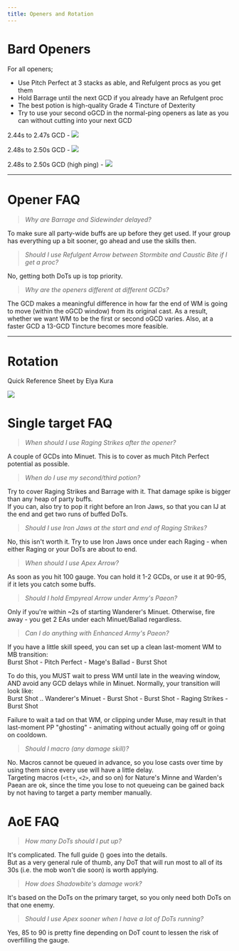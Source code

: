 ```yaml
---
title: Openers and Rotation
---
```

# Bard Openers

For all openers;  

- Use Pitch Perfect at 3 stacks as able, and Refulgent procs as you get them  
- Hold Barrage until the next GCD if you already have an Refulgent proc  
- The best potion is high-quality Grade 4 Tincture of Dexterity  
- Try to use your second oGCD in the normal-ping openers as late as you can without cutting into your next GCD  


2.44s to 2.47s GCD -
![](https://cdn.discordapp.com/attachments/541496122548682754/882765166796759050/246opener.png)


2.48s to 2.50s GCD -
![](https://cdn.discordapp.com/attachments/541496122548682754/883362400701661204/250opener.png)


2.48s to 2.50s GCD (high ping) -
![](https://cdn.discordapp.com/attachments/541496122548682754/882765206529392660/250highpingopener.png)

--- 

# Opener FAQ


> *Why are Barrage and Sidewinder delayed?*  

To make sure all party-wide buffs are up before they get used. If your group has everything up a bit sooner, go ahead and use the skills then.



> *Should I use Refulgent Arrow between Stormbite and Caustic Bite if I get a proc?*  

No, getting both DoTs up is top priority.



> *Why are the openers different at different GCDs?*  

The GCD makes a meaningful difference in how far the end of WM is going to move (within the oGCD window) from its original cast. As a result, whether we want WM to be the first or second oGCD varies. Also, at a faster GCD a 13-GCD Tincture becomes more feasible.

--- 

# Rotation

Quick Reference Sheet by Elya Kura  

![](https://cdn.discordapp.com/attachments/541496122548682754/882767599568580668/brd_quickstart.png)

 
# Single target FAQ



> *When should I use Raging Strikes after the opener?*  

A couple of GCDs into Minuet. This is to cover as much Pitch Perfect potential as possible.



> *When do I use my second/third potion?*

Try to cover Raging Strikes and Barrage with it. That damage spike is bigger than any heap of party buffs.  
If you can, also try to pop it right before an Iron Jaws, so that you can IJ at the end and get two runs of buffed DoTs.



> *Should I use Iron Jaws at the start and end of Raging Strikes?*

No, this isn't worth it. Try to use Iron Jaws once under each Raging - when either Raging or your DoTs are about to end.



> *When should I use Apex Arrow?*

As soon as you hit 100 gauge. You can hold it 1-2 GCDs, or use it at 90-95, if it lets you catch some buffs.



> *Should I hold Empyreal Arrow under Army's Paeon?*

Only if you're within ~2s of starting Wanderer's Minuet. Otherwise, fire away - you get 2 EAs under each Minuet/Ballad regardless.



> *Can I do anything with Enhanced Army's Paeon?*

If you have a little skill speed, you can set up a clean last-moment WM to MB transition:  
Burst Shot - Pitch Perfect - Mage's Ballad - Burst Shot

To do this, you MUST wait to press WM until late in the weaving window, AND avoid any GCD delays while in Minuet. Normally, your transition will look like:  
Burst Shot  .. Wanderer's Minuet - Burst Shot - Burst Shot - Raging Strikes - Burst Shot




Failure to wait a tad on that WM, or clipping under Muse, may result in that last-moment PP "ghosting" - animating without actually going off or going on cooldown.



> *Should I macro (any damage skill)?*

No. Macros cannot be queued in advance, so you lose casts over time by using them since every use will have a little delay.  
Targeting macros (`<tt>`, `<2>`, and so on) for Nature's Minne and Warden's Paean are ok, since the time you lose to not queueing can be gained back by not having to target a party member manually.



# AoE FAQ


> *How many DoTs should I put up?*

It's complicated. The full guide (<link>) goes into the details.  
But as a very general rule of thumb, any DoT that will run most to all of its 30s (i.e. the mob won't die soon) is worth applying.



> *How does Shadowbite's damage work?*

It's based on the DoTs on the primary target, so you only need both DoTs on that one enemy.



> *Should I use Apex sooner when I have a lot of DoTs running?*

Yes, 85 to 90 is pretty fine depending on DoT count to lessen the risk of overfilling the gauge.